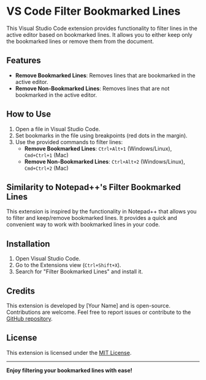 # VS Code Filter Bookmarked Lines

This Visual Studio Code extension provides functionality to filter lines in the active editor based on bookmarked lines. It allows you to either keep only the bookmarked lines or remove them from the document.

## Features

- **Remove Bookmarked Lines**: Removes lines that are bookmarked in the active editor.
- **Remove Non-Bookmarked Lines**: Removes lines that are not bookmarked in the active editor.

## How to Use

1. Open a file in Visual Studio Code.
2. Set bookmarks in the file using breakpoints (red dots in the margin).
3. Use the provided commands to filter lines:
   - **Remove Bookmarked Lines**: `Ctrl+Alt+1` (Windows/Linux), `Cmd+Ctrl+1` (Mac)
   - **Remove Non-Bookmarked Lines**: `Ctrl+Alt+2` (Windows/Linux), `Cmd+Ctrl+2` (Mac)

## Similarity to Notepad++'s Filter Bookmarked Lines

This extension is inspired by the functionality in Notepad++ that allows you to filter and keep/remove bookmarked lines. It provides a quick and convenient way to work with bookmarked lines in your code.

## Installation

1. Open Visual Studio Code.
2. Go to the Extensions view (`Ctrl+Shift+X`).
3. Search for "Filter Bookmarked Lines" and install it.

## Credits

This extension is developed by [Your Name] and is open-source. Contributions are welcome. Feel free to report issues or contribute to the [GitHub repository](https://github.com/hsjeevan/filter-bookmarked-lines).

## License

This extension is licensed under the [MIT License](LICENSE.md).

---

**Enjoy filtering your bookmarked lines with ease!**